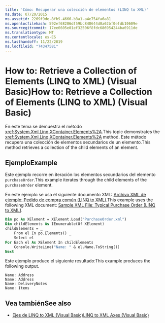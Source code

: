 ```yaml
---
title: 'Cómo: Recuperar una colección de elementos (LINQ to XML)'
ms.date: 07/20/2015
ms.assetid: 2269f9de-8fb9-4666-b8a1-a4e754fa6a81
ms.openlocfilehash: 592ef68206df59bc848644d0a62bf0efdb10609e
ms.sourcegitcommit: 17ee6605e01ef32506f8fdc686954244ba6911de
ms.translationtype: MT
ms.contentlocale: es-ES
ms.lasthandoff: 11/22/2019
ms.locfileid: "74347581"
---
```

# <a name="how-to-retrieve-a-collection-of-elements-linq-to-xml-visual-basic"></a><span data-ttu-id="09d26-102">How to: Retrieve a Collection of Elements (LINQ to XML) (Visual Basic)</span><span class="sxs-lookup"><span data-stu-id="09d26-102">How to: Retrieve a Collection of Elements (LINQ to XML) (Visual Basic)</span></span>
<span data-ttu-id="09d26-103">En este tema se demuestra el método <xref:System.Xml.Linq.XContainer.Elements%2A>.</span><span class="sxs-lookup"><span data-stu-id="09d26-103">This topic demonstrates the <xref:System.Xml.Linq.XContainer.Elements%2A> method.</span></span> <span data-ttu-id="09d26-104">Este método recupera una colección de elementos secundarios de un elemento.</span><span class="sxs-lookup"><span data-stu-id="09d26-104">This method retrieves a collection of the child elements of an element.</span></span>  
  
## <a name="example"></a><span data-ttu-id="09d26-105">Ejemplo</span><span class="sxs-lookup"><span data-stu-id="09d26-105">Example</span></span>  
 <span data-ttu-id="09d26-106">Este ejemplo recorre en iteración los elementos secundarios del elemento `purchaseOrder`.</span><span class="sxs-lookup"><span data-stu-id="09d26-106">This example iterates through the child elements of the `purchaseOrder` element.</span></span>  
  
 <span data-ttu-id="09d26-107">En este ejemplo se usa el siguiente documento XML: [Archivo XML de ejemplo: Pedido de compra común (LINQ to XML)](../../../../visual-basic/programming-guide/concepts/linq/sample-xml-file-typical-purchase-order-linq-to-xml.md).</span><span class="sxs-lookup"><span data-stu-id="09d26-107">This example uses the following XML document: [Sample XML File: Typical Purchase Order (LINQ to XML)](../../../../visual-basic/programming-guide/concepts/linq/sample-xml-file-typical-purchase-order-linq-to-xml.md).</span></span>  
  
```vb  
Dim po As XElement = XElement.Load("PurchaseOrder.xml")  
Dim childElements As IEnumerable(Of XElement)  
childElements = _  
    From el In po.Elements() _  
    Select el  
For Each el As XElement In childElements  
    Console.WriteLine("Name: " & el.Name.ToString())  
Next  
```  
  
 <span data-ttu-id="09d26-108">Este ejemplo produce el siguiente resultado:</span><span class="sxs-lookup"><span data-stu-id="09d26-108">This example produces the following output.</span></span>  
  
```console  
Name: Address  
Name: Address  
Name: DeliveryNotes  
Name: Items  
```  
  
## <a name="see-also"></a><span data-ttu-id="09d26-109">Vea también</span><span class="sxs-lookup"><span data-stu-id="09d26-109">See also</span></span>

- [<span data-ttu-id="09d26-110">Ejes de LINQ to XML (Visual Basic)</span><span class="sxs-lookup"><span data-stu-id="09d26-110">LINQ to XML Axes (Visual Basic)</span></span>](../../../../visual-basic/programming-guide/concepts/linq/linq-to-xml-axes.md)
